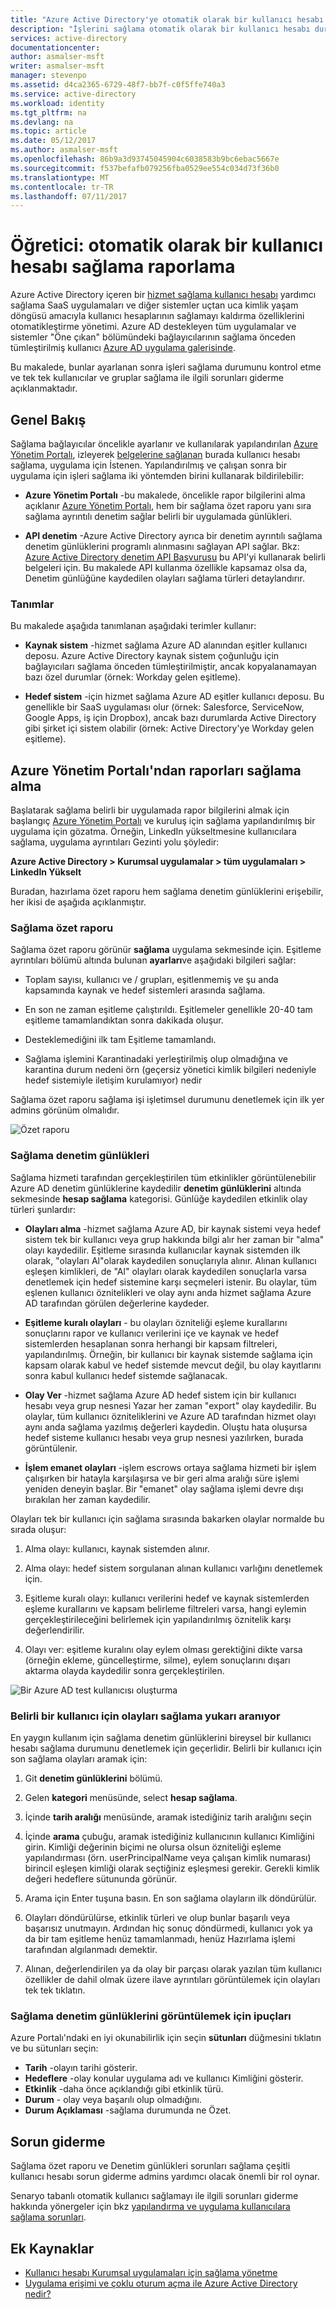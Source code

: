 ```yaml
---
title: "Azure Active Directory'ye otomatik olarak bir kullanıcı hesabı SaaS uygulamaları için sağlama üzerinde raporlama | Microsoft Docs"
description: "İşlerini sağlama otomatik olarak bir kullanıcı hesabı durumunu denetlemek nasıl, bireysel kullanıcılar sağlama ile ilgili sorunları giderme öğrenin."
services: active-directory
documentationcenter: 
author: asmalser-msft
writer: asmalser-msft
manager: stevenpo
ms.assetid: d4ca2365-6729-48f7-bb7f-c0f5ffe740a3
ms.service: active-directory
ms.workload: identity
ms.tgt_pltfrm: na
ms.devlang: na
ms.topic: article
ms.date: 05/12/2017
ms.author: asmalser-msft
ms.openlocfilehash: 86b9a3d93745045904c6038583b9bc6ebac5667e
ms.sourcegitcommit: f537befafb079256fba0529ee554c034d73f36b0
ms.translationtype: MT
ms.contentlocale: tr-TR
ms.lasthandoff: 07/11/2017
---
```

# <a name="tutorial-reporting-on-automatic-user-account-provisioning"></a>Öğretici: otomatik olarak bir kullanıcı hesabı sağlama raporlama


Azure Active Directory içeren bir [hizmet sağlama kullanıcı hesabı](active-directory-saas-app-provisioning.md) yardımcı sağlama SaaS uygulamaları ve diğer sistemler uçtan uca kimlik yaşam döngüsü amacıyla kullanıcı hesaplarının sağlamayı kaldırma özelliklerini otomatikleştirme yönetimi. Azure AD destekleyen tüm uygulamalar ve sistemler "Öne çıkan" bölümündeki bağlayıcılarının sağlama önceden tümleştirilmiş kullanıcı [Azure AD uygulama galerisinde](https://azuremarketplace.microsoft.com/en-us/marketplace/apps/category/azure-active-directory-apps?page=1&subcategories=featured).

Bu makalede, bunlar ayarlanan sonra işleri sağlama durumunu kontrol etme ve tek tek kullanıcılar ve gruplar sağlama ile ilgili sorunları giderme açıklanmaktadır.

## <a name="overview"></a>Genel Bakış

Sağlama bağlayıcılar öncelikle ayarlanır ve kullanılarak yapılandırılan [Azure Yönetim Portalı](https://portal.azure.com), izleyerek [belgelerine sağlanan](active-directory-saas-tutorial-list.md) burada kullanıcı hesabı sağlama, uygulama için İstenen. Yapılandırılmış ve çalışan sonra bir uygulama için işleri sağlama iki yöntemden birini kullanarak bildirilebilir:

* **Azure Yönetim Portalı** -bu makalede, öncelikle rapor bilgilerini alma açıklanır [Azure Yönetim Portalı](https://portal.azure.com), hem bir sağlama özet raporu yanı sıra sağlama ayrıntılı denetim sağlar belirli bir uygulamada günlükleri.

* **API denetim** -Azure Active Directory ayrıca bir denetim ayrıntılı sağlama denetim günlüklerini programlı alınmasını sağlayan API sağlar. Bkz: [Azure Active Directory denetim API Başvurusu](active-directory-reporting-api-audit-reference.md) bu API'yi kullanarak belirli belgeleri için. Bu makalede API kullanma özellikle kapsamaz olsa da, Denetim günlüğüne kaydedilen olayları sağlama türleri detaylandırır.

### <a name="definitions"></a>Tanımlar

Bu makalede aşağıda tanımlanan aşağıdaki terimler kullanır:

* **Kaynak sistem** -hizmet sağlama Azure AD alanından eşitler kullanıcı deposu. Azure Active Directory kaynak sistem çoğunluğu için bağlayıcıları sağlama önceden tümleştirilmiştir, ancak kopyalanamayan bazı özel durumlar (örnek: Workday gelen eşitleme).

* **Hedef sistem** -için hizmet sağlama Azure AD eşitler kullanıcı deposu. Bu genellikle bir SaaS uygulaması olur (örnek: Salesforce, ServiceNow, Google Apps, iş için Dropbox), ancak bazı durumlarda Active Directory gibi şirket içi sistem olabilir (örnek: Active Directory'ye Workday gelen eşitleme).


## <a name="getting-provisioning-reports-from-the-azure-management-portal"></a>Azure Yönetim Portalı'ndan raporları sağlama alma

Başlatarak sağlama belirli bir uygulamada rapor bilgilerini almak için başlangıç [Azure Yönetim Portalı](https://portal.azure.com) ve kuruluş için sağlama yapılandırılmış bir uygulama için gözatma. Örneğin, LinkedIn yükseltmesine kullanıcılara sağlama, uygulama ayrıntıları Gezinti yolu şöyledir:

**Azure Active Directory > Kurumsal uygulamalar > tüm uygulamaları > LinkedIn Yükselt**

Buradan, hazırlama özet raporu hem sağlama denetim günlüklerini erişebilir, her ikisi de aşağıda açıklanmıştır.


### <a name="provisioning-summary-report"></a>Sağlama özet raporu

Sağlama özet raporu görünür **sağlama** uygulama sekmesinde için. Eşitleme ayrıntıları bölümü altında bulunan **ayarları**ve aşağıdaki bilgileri sağlar:

* Toplam sayısı, kullanıcı ve / grupları, eşitlenmemiş ve şu anda kapsamında kaynak ve hedef sistemleri arasında sağlama.

* En son ne zaman eşitleme çalıştırıldı. Eşitlemeler genellikle 20-40 tam eşitleme tamamlandıktan sonra dakikada oluşur.

* Desteklemediğini ilk tam Eşitleme tamamlandı.

* Sağlama işlemini Karantinadaki yerleştirilmiş olup olmadığına ve karantina durum nedeni örn (geçersiz yönetici kimlik bilgileri nedeniyle hedef sistemiyle iletişim kurulamıyor) nedir

Sağlama özet raporu sağlama işi işletimsel durumunu denetlemek için ilk yer admins görünüm olmalıdır.

 ![Özet raporu](./media/active-directory-saas-provisioning-reporting/summary_report.PNG)

### <a name="provisioning-audit-logs"></a>Sağlama denetim günlükleri
Sağlama hizmeti tarafından gerçekleştirilen tüm etkinlikler görüntülenebilir Azure AD denetim günlüklerine kaydedilir **denetim günlüklerini** altında sekmesinde **hesap sağlama** kategorisi. Günlüğe kaydedilen etkinlik olay türleri şunlardır:

* **Olayları alma** -hizmet sağlama Azure AD, bir kaynak sistemi veya hedef sistem tek bir kullanıcı veya grup hakkında bilgi alır her zaman bir "alma" olayı kaydedilir. Eşitleme sırasında kullanıcılar kaynak sistemden ilk olarak, "olayları Al"olarak kaydedilen sonuçlarıyla alınır. Alınan kullanıcı eşleşen kimlikleri, de "Al" olayları olarak kaydedilen sonuçlarla varsa denetlemek için hedef sistemine karşı seçmeleri istenir. Bu olaylar, tüm eşlenen kullanıcı öznitelikleri ve olay aynı anda hizmet sağlama Azure AD tarafından görülen değerlerine kaydeder. 

* **Eşitleme kuralı olayları** - bu olayları özniteliği eşleme kurallarını sonuçlarını rapor ve kullanıcı verilerini içe ve kaynak ve hedef sistemlerden hesaplanan sonra herhangi bir kapsam filtreleri, yapılandırılmış. Örneğin, bir kullanıcı bir kaynak sistemde sağlama için kapsam olarak kabul ve hedef sistemde mevcut değil, bu olay kayıtlarını sonra kabul kullanıcı hedef sistemde sağlanacak. 

* **Olay Ver** -hizmet sağlama Azure AD hedef sistem için bir kullanıcı hesabı veya grup nesnesi Yazar her zaman "export" olay kaydedilir. Bu olaylar, tüm kullanıcı özniteliklerini ve Azure AD tarafından hizmet olayı aynı anda sağlama yazılmış değerleri kaydedin. Oluştu hata oluşursa hedef sisteme kullanıcı hesabı veya grup nesnesi yazılırken, burada görüntülenir.

* **İşlem emanet olayları** -işlem escrows ortaya sağlama hizmeti bir işlem çalışırken bir hatayla karşılaşırsa ve bir geri alma aralığı süre işlemi yeniden deneyin başlar. Bir "emanet" olay sağlama işlemi devre dışı bırakılan her zaman kaydedilir.

Olayları tek bir kullanıcı için sağlama sırasında bakarken olaylar normalde bu sırada oluşur:

1. Alma olayı: kullanıcı, kaynak sistemden alınır.

2. Alma olayı: hedef sistem sorgulanan alınan kullanıcı varlığını denetlemek için.

3. Eşitleme kuralı olayı: kullanıcı verilerini hedef ve kaynak sistemlerden eşleme kurallarını ve kapsam belirleme filtreleri varsa, hangi eylemin gerçekleştirileceğini belirlemek için yapılandırılmış öznitelik karşı değerlendirilir.

4. Olayı ver: eşitleme kuralını olay eylem olması gerektiğini dikte varsa (örneğin ekleme, güncelleştirme, silme), eylem sonuçlarını dışarı aktarma olayda kaydedilir sonra gerçekleştirilen.

![Bir Azure AD test kullanıcısı oluşturma](./media/active-directory-saas-provisioning-reporting/audit_logs.PNG)


### <a name="looking-up-provisioning-events-for-a-specific-user"></a>Belirli bir kullanıcı için olayları sağlama yukarı aranıyor

En yaygın kullanım için sağlama denetim günlüklerini bireysel bir kullanıcı hesabı sağlama durumunu denetlemek için geçerlidir. Belirli bir kullanıcı için son sağlama olayları aramak için:

1. Git **denetim günlüklerini** bölümü.

2. Gelen **kategori** menüsünde, select **hesap sağlama**.

3. İçinde **tarih aralığı** menüsünde, aramak istediğiniz tarih aralığını seçin

4. İçinde **arama** çubuğu, aramak istediğiniz kullanıcının kullanıcı Kimliğini girin. Kimliği değerinin biçimi ne olursa olsun özniteliği eşleme yapılandırması (örn. userPrincipalName veya çalışan kimlik numarası) birincil eşleşen kimliği olarak seçtiğiniz eşleşmesi gerekir. Gerekli kimlik değeri hedeflere sütununda görünür.

5. Arama için Enter tuşuna basın. En son sağlama olayların ilk döndürülür.

6. Olayları döndürülürse, etkinlik türleri ve olup bunlar başarılı veya başarısız unutmayın. Ardından hiç sonuç döndürmedi, kullanıcı yok ya da bir tam eşitleme henüz tamamlanmadı, henüz Hazırlama işlemi tarafından algılanmadı demektir.

7. Alınan, değerlendirilen ya da olay bir parçası olarak yazılan tüm kullanıcı özellikler de dahil olmak üzere ilave ayrıntıları görüntülemek için olayları tek tek tıklatın.


### <a name="tips-for-viewing-the-provisioning-audit-logs"></a>Sağlama denetim günlüklerini görüntülemek için ipuçları

Azure Portalı'ndaki en iyi okunabilirlik için seçin **sütunları** düğmesini tıklatın ve bu sütunları seçin:

* **Tarih** -olayın tarihi gösterir.
* **Hedeflere** -olay konular uygulama adı ve kullanıcı Kimliğini gösterir.
* **Etkinlik** -daha önce açıklandığı gibi etkinlik türü.
* **Durum** - olay veya başarılı olup olmadığını.
* **Durum Açıklaması** -sağlama durumunda ne Özet.


## <a name="troubleshooting"></a>Sorun giderme

Sağlama özet raporu ve Denetim günlükleri sorunları sağlama çeşitli kullanıcı hesabı sorun giderme admins yardımcı olacak önemli bir rol oynar.

Senaryo tabanlı otomatik kullanıcı sağlamayı ile ilgili sorunları giderme hakkında yönergeler için bkz [yapılandırma ve uygulama kullanıcılara sağlama sorunları](active-directory-application-provisioning-content-map.md).


## <a name="additional-resources"></a>Ek Kaynaklar

* [Kullanıcı hesabı Kurumsal uygulamaları için sağlama yönetme](active-directory-enterprise-apps-manage-provisioning.md)
* [Uygulama erişimi ve çoklu oturum açma ile Azure Active Directory nedir?](active-directory-appssoaccess-whatis.md)

